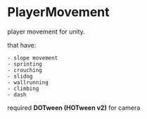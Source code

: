 # PlayerMovement

<p>player movement for unity.</p>

that have:
```
- slope movement
- sprinting
- crouching
- slidng
- wallrunning
- climbing
- dash
```

required **DOTween (HOTween v2)** for camera
